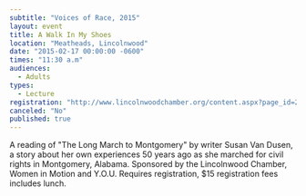 ```yaml
---
subtitle: "Voices of Race, 2015"
layout: event
title: A Walk In My Shoes
location: "Meatheads, Lincolnwood"
date: "2015-02-17 00:00:00 -0600"
times: "11:30 a.m"
audiences: 
  - Adults
types: 
  - Lecture
registration: "http://www.lincolnwoodchamber.org/content.aspx?page_id=2&club_id=645386"
canceled: "No"
published: true
---
```


A reading of "The Long March to Montgomery" by writer Susan Van Dusen, a story about her own experiences 50 years ago as she marched for civil rights in Montgomery, Alabama. Sponsored by the Lincolnwood Chamber, Women in Motion and Y.O.U.  Requires registration, $15 registration fees includes lunch.